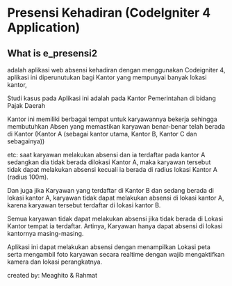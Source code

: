# Presensi Kehadiran (CodeIgniter 4 Application)

## What is e_presensi2

adalah aplikasi web absensi kehadiran dengan menggunakan Codeigniter 4, aplikasi ini diperunutukan bagi Kantor yang mempunyai banyak lokasi kantor,

Studi kasus pada Aplikasi ini adalah pada Kantor Pemerintahan di bidang Pajak Daerah

Kantor ini memiliki berbagai tempat untuk karyawannya bekerja sehingga membutuhkan Absen yang memastikan karyawan benar-benar telah berada di Kantor (Kantor A (sebagai kantor utama, Kantor B, Kantor C dan sebagainya))

etc:
saat karyawan melakukan absensi dan ia terdaftar pada kantor A sedangkan dia tidak berada dilokasi Kantor A, maka karyawan tersebut tidak dapat melakukan absensi kecuali ia berada di radius lokasi Kantor A (radius 100m).

Dan juga jika Karyawan yang terdaftar di Kantor B dan sedang berada di lokasi kantor A, karyawan tidak dapat melakukan absensi di lokasi kantor A, karena karyawan tersebut terdaftar di lokasi kantor B.

Semua karyawan tidak dapat melakukan absensi jika tidak berada di Lokasi Kantor tempat ia terdaftar. Artinya, Karyawan hanya dapat absensi di lokasi kantornya masing-masing.

Aplikasi ini dapat melakukan absensi dengan menampilkan Lokasi peta serta mengambil foto karyawan secara realtime dengan wajib mengaktifkan kamera dan lokasi perangkatnya.

created by: Meaghito & Rahmat

